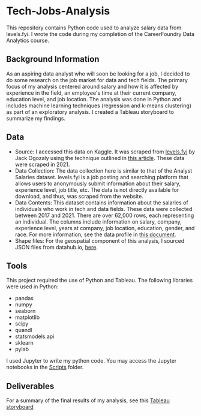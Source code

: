 # Tech-Jobs-Analysis
This repository contains Python code used to analyze salary data from levels.fyi.  I wrote the code during my completion of the CareerFoundry Data Analytics course.
## Background Information
As an aspiring data analyst who will soon be looking for a job, I decided to do some research on the job market for data and tech fields.  The primary focus of my analysis centered around salary and how it is affected by experience in the field, an employee's time at their current company, education level, and job location.  The analysis was done in Python and includes machine learning techniques (regression and k-means clustering) as part of an exploratory analysis.  I created a Tableau storyboard to summarize my findings.  
## Data 
* Source: I accessed this data on Kaggle.  It was scraped from [levels.fyi](https://www.levels.fyi/?compare=Chevron,Travelers,Google&track=Software%20Engineer) by Jack Ogozaly using the technique outlined in [this article](https://towardsdatascience.com/a-beginners-guide-to-grabbing-and-analyzing-salary-data-in-python-e8c60eab186e).  These data were scraped in 2021.
* Data Collection: The data collection here is similar to that of the Analyst Salaries dataset.  levels.fyi is a job posting and searching platform that allows users to anonymously submit information about their salary, experience level, job title, etc.  The data is not directly available for download, and thus, was scraped from the website.
* Data Contents: This dataset contains information about the salaries of individuals who work in tech and data fields.  These data were collected between 2017 and 2021.  There are over 62,000 rows, each representing an individual.  The columns include information on salary, company, experience level, years at company, job location, education, gender, and race.  For more information, see the data profile in [this document](05%20Sent%20to%20client/Task%206.1%20(Sourcing%20Open%20Data).pdf).
* Shape files: For the geospatial component of this analysis, I sourced JSON files from datahub.io, [here](https://datahub.io/core/geo-countries).
## Tools
This project required the use of Python and Tableau.  The following libraries were used in Python:
* pandas
* numpy
* seaborn
* matplotlib
* scipy
* quandl
* statsmodels.api
* sklearn
* pylab

I used Jupyter to write my python code.  You may access the Jupyter notebooks in the [Scripts](03%20Scripts) folder.
## Deliverables
For a summary of the final results of my analysis, see this [Tableau storyboard](https://public.tableau.com/views/TechJobs/TechJobsAnexploratoryanalysisofthesalariesofvariousjobsindataandtechnology?:language=en-US&:display_count=n&:origin=viz_share_link)
